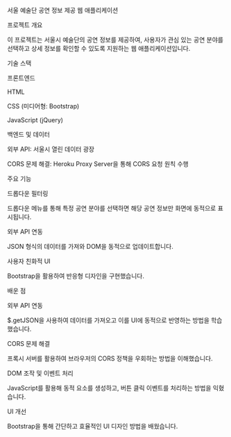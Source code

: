 서울 예술단 공연 정보 제공 웹 애플리케이션

프로젝트 개요

이 프로젝트는 서울시 예술단의 공연 정보를 제공하여, 사용자가 관심 있는 공연 분야를 선택하고 상세 정보를 확인할 수 있도록 지원하는 웹 애플리케이션입니다.

기술 스택

프론트엔드

HTML

CSS (미디어형: Bootstrap)

JavaScript (jQuery)

백엔드 및 데이터

외부 API: 서울시 열린 데이터 광장

CORS 문제 해결: Heroku Proxy Server을 통해 CORS 요청 원칙 수행

주요 기능

드롭다운 필터링

드롭다운 메뉴를 통해 특정 공연 분야를 선택하면 해당 공연 정보만 화면에 동적으로 표시됩니다.

외부 API 연동

JSON 형식의 데이터를 가져와 DOM을 동적으로 업데이트합니다.

사용자 친화적 UI

Bootstrap을 활용하여 반응형 디자인을 구현했습니다.

배운 점

외부 API 연동

$.getJSON을 사용하여 데이터를 가져오고 이를 UI에 동적으로 반영하는 방법을 학습했습니다.

CORS 문제 해결

프록시 서버를 활용하여 브라우저의 CORS 정책을 우회하는 방법을 이해했습니다.

DOM 조작 및 이벤트 처리

JavaScript를 활용해 동적 요소를 생성하고, 버튼 클릭 이벤트를 처리하는 방법을 익혔습니다.

UI 개선

Bootstrap을 통해 간단하고 효율적인 UI 디자인 방법을 배웠습니다.
